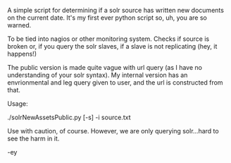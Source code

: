 A simple script for determining if a solr source has written new documents on the current date. It's my first ever python script so, uh, you are so warned.

To be tied into nagios or other monitoring system. Checks if source is broken or, if you query the solr slaves, if a slave is not replicating (hey, it happens!)

The public version is made quite vague with url query (as I have no understanding of your solr syntax). My internal version has an envrionmental and leg query given to user, and the url is constructed from that.

Usage:

./solrNewAssetsPublic.py [-s] -i source.txt 

Use with caution, of course. However, we are only querying solr...hard to see the harm in it.

-ey
